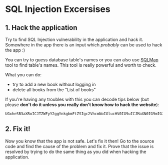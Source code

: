 # SQL Injection Excersises


## 1. Hack the application

Try to find SQL Injection vulnerability in the application and hack it. Somewhere in the app there is an input which *probably* can be used to hack the app :)

You can try to guess database table's names or you can also use [SQLMap](http://sqlmap.org/) tool to find table's names.  This tool is really powerful and worth to check.

What you can do:

- try to add a new book without logging in
- delete all books from the "List of books"

If you're having any troubles with this you can decode tips below (but please **don't do it unless you really don't know how to hack the website**):

```
UGxheSB3aXRoICJTZWFyY2ggYnkgbmFtZSIgc2VhcmNoIGlucHV0IG9uICJMaXN0IG9mIGJvb2tzIiBwYWdlIG5hZCB0cnkgdG8gcHV0IHNvbWUgU1FMIHF1ZXJpZXMgdGhlcmUuIA0KDQpUaGUgZGF0YWJhc2UgdGFibGUgd2hpY2ggY29udGFpbnMgYWxsIGJvb2tzIGlzIG9idmlvdXNseSAiYm9va3Mi
```


## 2. Fix it!

Now you know that the app is not safe. Let's fix it then! Go to the source code and find the cause of the problem and fix it. Prove that the issue is resolved by trying to do the same thing as you did when hacking the application.
